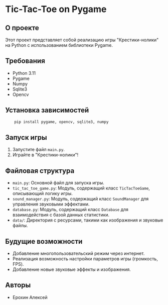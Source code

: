 # Tic-Tac-Toe on Pygame

## О проекте
Этот проект представляет собой реализацию игры "Крестики-нолики" на Python с использованием библиотеки Pygame.

## Требования
- Python 3.11
- Pygame
- Numpy
- Sqlite3
- Opencv

## Установка зависимостей
```bash
    pip install pygame, opencv, sqlite3, numpy
```

## Запуск игры
1. Запустите файл `main.py`.
2. Играйте в "Крестики-нолики"!

## Файловая структура
- `main.py`: Основной файл для запуска игры.
- `tic_tac_toe_game.py`: Модуль, содержащий класс `TicTacToeGame`, описывающий логику игры.
- `sound_manager.py`: Модуль, содержащий класс `SoundManager` для управления звуковыми эффектами.
- `database.py`: Модуль, содержащий класс `Database` для взаимодействия с базой данных статистики.
- `data/`: Директория с ресурсами, такими как изображения и звуковые файлы.

## Будущие возможности
- Добавление многопользовательский режим через интернет.
- Реализация возможность настройки параметров игры (громкость, FPS).
- Добавление новые звуковые эффекты и изображения.

## Авторы
- Ерохин Алексей

